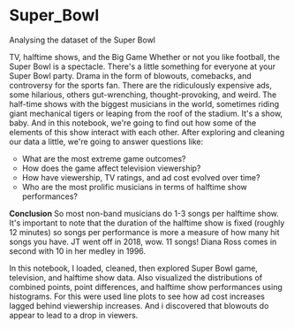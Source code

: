 # Super_Bowl
Analysing the dataset of the Super Bowl

TV, halftime shows, and the Big Game
Whether or not you like football, the Super Bowl is a spectacle. There's a little something for everyone at your Super Bowl party. Drama in the form of blowouts, comebacks, and controversy for the sports fan. There are the ridiculously expensive ads, some hilarious, others gut-wrenching, thought-provoking, and weird. The half-time shows with the biggest musicians in the world, sometimes riding giant mechanical tigers or leaping from the roof of the stadium. It's a show, baby. And in this notebook, we're going to find out how some of the elements of this show interact with each other. After exploring and cleaning our data a little, we're going to answer questions like:

<ul style="list-style-type: circle;">
  <li>What are the most extreme game outcomes?</li>
  <li>How does the game affect television viewership?</li>
  <li>How have viewership, TV ratings, and ad cost evolved over time?</li>
  <li>Who are the most prolific musicians in terms of halftime show performances?</li>
</ul>

<b>Conclusion</b>
So most non-band musicians do 1-3 songs per halftime show. It's important to note that the duration of the halftime show is fixed (roughly 12 minutes) so songs per performance is more a measure of how many hit songs you have. JT went off in 2018, wow. 11 songs! Diana Ross comes in second with 10 in her medley in 1996.

In this notebook, I loaded, cleaned, then explored Super Bowl game, television, and halftime show data. Also visualized the distributions of combined points, point differences, and halftime show performances using histograms. For this were used line plots to see how ad cost increases lagged behind viewership increases. And i discovered that blowouts do appear to lead to a drop in viewers.
